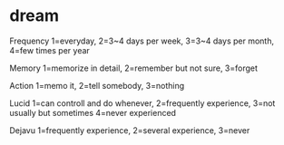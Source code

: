 # dream

Frequency
1=everyday, 2=3~4 days per week, 3=3~4 days per month, 4=few times per year

Memory
1=memorize in detail, 2=remember but not sure, 3=forget

Action
1=memo it, 2=tell somebody, 3=nothing

Lucid
1=can controll and do whenever, 2=frequently experience, 3=not usually but sometimes 4=never experienced

Dejavu
1=frequently experience, 2=several experience, 3=never